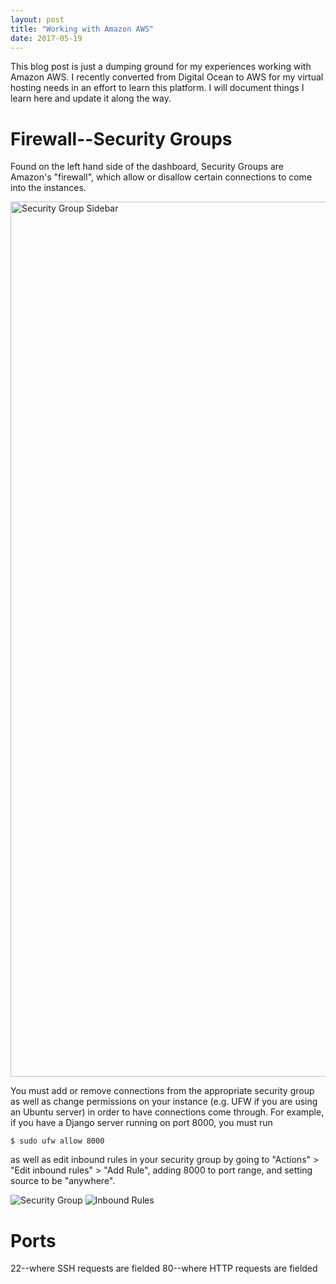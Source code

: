 ```yaml
---
layout: post
title: "Working with Amazon AWS"
date: 2017-05-19
---
```


This blog post is just a dumping ground for my experiences working with Amazon AWS. I recently converted from Digital Ocean to AWS for my virtual hosting needs in an effort to learn this platform. I will document things I learn here and update it along the way.

# Firewall--Security Groups

Found on the left hand side of the dashboard, Security Groups are Amazon's "firewall", which allow or disallow certain connections to come into the instances. 

<img src="{{ site.baseurl }}/images/securitygroup_sidebar.png" alt="Security Group Sidebar" style="height: 100em; margin: auto; display: block; vertical-align: middle;">

You must add or remove connections from the appropriate security group as well as change permissions on your instance (e.g. UFW if you are using an Ubuntu server) in order to have connections come through. For example, if you have a Django server running on port 8000, you must run 

```shell
$ sudo ufw allow 8000
```
as well as edit inbound rules in your security group by going to "Actions" > "Edit inbound rules" > "Add Rule", adding 8000 to port range, and setting source to be "anywhere". 

<img src="{{ site.baseurl }}/images/securitygroup.png" alt="Security Group">
<img src="{{ site.baseurl }}/images/inboundrules.png" alt="Inbound Rules">



# Ports
22--where SSH requests are fielded
80--where HTTP requests are fielded
